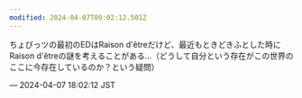 ```yaml
---
modified: 2024-04-07T09:02:12.501Z
---
```


<p>ちょびっツの最初のEDはRaison d&#39;êtreだけど、最近もときどきふとした時にRaison d&#39;êtreの謎を考えることがある…（どうして自分という存在がこの世界のここに今存在しているのか？という疑問）</p>

&mdash; 2024-04-07 18:02:12 JST

<!-- Original URL: https://mastodon.social/@sakuramochi0/112229124177960000-->
